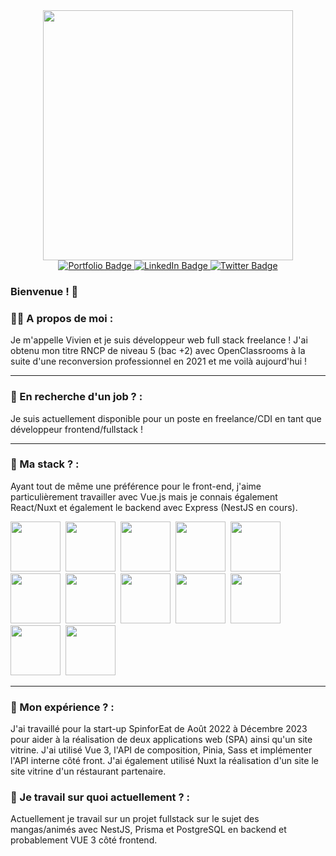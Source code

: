<div id="header" align="center">
  <img src="https://media.giphy.com/media/qgQUggAC3Pfv687qPC/giphy.gif" width="400"/>
  <div id="badges">
    <a href="https://www.vivieng.com/">
        <img src="https://img.shields.io/badge/Portfolio-green?style=for-the-badge&logo" alt="Portfolio Badge"/>
    </a>
    <a href="https://www.linkedin.com/in/vivien-grenier/">
        <img src="https://img.shields.io/badge/LinkedIn-blue?style=for-the-badge&logo=linkedin&logoColor=white" alt="LinkedIn Badge"/>
    </a>
    <a href="https://twitter.com/vivieng_webdev">
        <img src="https://img.shields.io/badge/Twitter-blue?style=for-the-badge&logo=twitter&logoColor=white" alt="Twitter Badge"/>
    </a>
</div>
</div>

### Bienvenue ! 👋

### 🧛‍♂️ A propos de moi :

Je m'appelle Vivien et je suis développeur web full stack freelance !
J'ai obtenu mon titre RNCP de niveau 5 (bac +2) avec OpenClassrooms à la suite d'une reconversion professionnel en 2021 et me voilà aujourd'hui !

---

### 👀 En recherche d'un job ? :

Je suis actuellement disponible pour un poste en freelance/CDI en tant que développeur frontend/fullstack !

---

### 📜 Ma stack ? :

Ayant tout de même une préférence pour le front-end, j'aime particulièrement travailler avec Vue.js mais je connais également React/Nuxt et également le backend avec Express (NestJS en cours).

<div>
  <img src="https://cdn.jsdelivr.net/gh/devicons/devicon@latest/icons/vuejs/vuejs-original-wordmark.svg" width="80" />&nbsp;
  <img src="https://cdn.jsdelivr.net/gh/devicons/devicon@latest/icons/nuxtjs/nuxtjs-original-wordmark.svg" width="80" />&nbsp;
  <img src="https://cdn.jsdelivr.net/gh/devicons/devicon@latest/icons/nextjs/nextjs-original.svg" width="80" />&nbsp;
  <img src="https://cdn.jsdelivr.net/gh/devicons/devicon@latest/icons/mysql/mysql-original-wordmark.svg" width="80" />&nbsp;
  <img src="https://cdn.jsdelivr.net/gh/devicons/devicon@latest/icons/nodejs/nodejs-original-wordmark.svg" width="80" />&nbsp;
  <img src="https://cdn.jsdelivr.net/gh/devicons/devicon@latest/icons/postgresql/postgresql-original-wordmark.svg" width="80" />&nbsp;
  <img src="https://cdn.jsdelivr.net/gh/devicons/devicon@latest/icons/hugo/hugo-original-wordmark.svg" width="80" />&nbsp;
  <img src="https://cdn.jsdelivr.net/gh/devicons/devicon@latest/icons/tailwindcss/tailwindcss-original-wordmark.svg" width="80" />&nbsp;
  <img src="https://cdn.jsdelivr.net/gh/devicons/devicon@latest/icons/bootstrap/bootstrap-original-wordmark.svg" width="80" />&nbsp;
  <img src="https://cdn.jsdelivr.net/gh/devicons/devicon@latest/icons/express/express-original-wordmark.svg" width="80" />&nbsp;
  <img src="https://cdn.jsdelivr.net/gh/devicons/devicon@latest/icons/nestjs/nestjs-original-wordmark.svg" width="80" />&nbsp;
  <img src="https://cdn.jsdelivr.net/gh/devicons/devicon@latest/icons/git/git-original-wordmark.svg" width="80" />&nbsp;
</div>


---

### 🚧 Mon expérience ? :

J'ai travaillé pour la start-up SpinforEat de Août 2022 à Décembre 2023 pour aider à la réalisation de deux applications web (SPA) ainsi qu'un site vitrine. J'ai utilisé Vue 3, l'API de composition, Pinia, Sass et implémenter l'API interne côté front. J'ai également utilisé Nuxt la réalisation d'un site le site vitrine d'un réstaurant partenaire.

### 🚧 Je travail sur quoi actuellement ? :

Actuellement je travail sur un projet fullstack sur le sujet des mangas/animés avec NestJS, Prisma et PostgreSQL en backend et probablement VUE 3 côté frontend.


<!--
**VivienG-Dev/VivienG-Dev** is a ✨ _special_ ✨ repository because its `README.md` (this file) appears on your GitHub profile.

Here are some ideas to get you started:

- 🔭 I’m currently working on ...
- 🌱 I’m currently learning ...
- 👯 I’m looking to collaborate on ...
- 🤔 I’m looking for help with ...
- 💬 Ask me about ...
- 📫 How to reach me: ...
- 😄 Pronouns: ...
- ⚡ Fun fact: ...
-->

